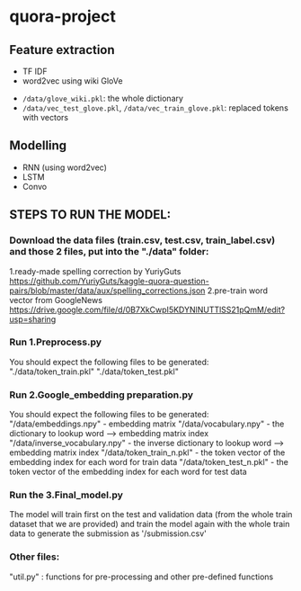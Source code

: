 # quora-project

## Feature extraction
  * TF IDF
  * word2vec using wiki GloVe
   - `/data/glove_wiki.pkl`: the whole dictionary
   - `/data/vec_test_glove.pkl`, `/data/vec_train_glove.pkl`: replaced tokens with vectors
  
## Modelling
  * RNN (using word2vec)
  * LSTM 
  * Convo
  
  
## STEPS TO RUN THE MODEL:

### Download the data files (train.csv, test.csv, train_label.csv) and those 2 files, put into the "./data" folder:
  1.ready-made spelling correction by YuriyGuts
  https://github.com/YuriyGuts/kaggle-quora-question-pairs/blob/master/data/aux/spelling_corrections.json
  2.pre-train word vector from GoogleNews
  https://drive.google.com/file/d/0B7XkCwpI5KDYNlNUTTlSS21pQmM/edit?usp=sharing

### Run 1.Preprocess.py
  You should expect the following files to be generated:
	"./data/token_train.pkl"
	"./data/token_test.pkl"

### Run 2.Google_embedding preparation.py 
  You should expect the following files to be generated:
	"/data/embeddings.npy" - embedding matrix
	"/data/vocabulary.npy" - the dictionary to lookup word --> embedding matrix index
	"/data/inverse_vocabulary.npy" - the inverse dictionary to lookup word --> embedding matrix index
	"/data/token_train_n.pkl" - the token vector of the embedding index for each word for train data
	"/data/token_test_n.pkl" - the token vector of the embedding index for each word for test data

### Run the 3.Final_model.py
  The model will train first on the test and validation data (from the whole train dataset that we are provided) and
  train the model again with the whole train data to generate the submission as '/submission.csv'

### Other files:
 "util.py" : functions for pre-processing and other pre-defined functions
